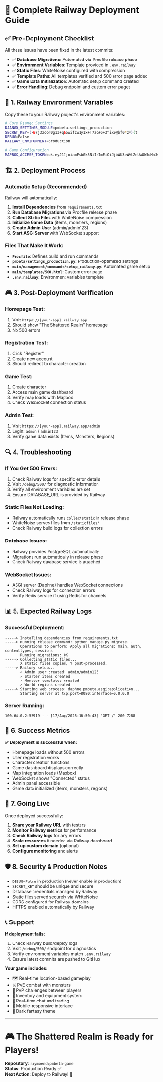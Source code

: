 # 🚀 Complete Railway Deployment Guide

## ✅ **Pre-Deployment Checklist**

All these issues have been fixed in the latest commits:

- ✅ **Database Migrations**: Automated via Procfile release phase
- ✅ **Environment Variables**: Template provided in `.env.railway`
- ✅ **Static Files**: WhiteNoise configured with compression
- ✅ **Template Paths**: All templates verified and 500 error page added
- ✅ **Game Data Initialization**: Automatic setup command created
- ✅ **Error Handling**: Debug endpoint and custom error pages

## 🔧 **1. Railway Environment Variables**

Copy these to your Railway project's environment variables:

```bash
# Core Django Settings
DJANGO_SETTINGS_MODULE=pmbeta.settings_production
SECRET_KEY=(-&7j3zoor0g13+q&owifzw1y1x+!7zo#6+3^ix9@bf0*zv)(t
DEBUG=False
RAILWAY_ENVIRONMENT=production

# Game Configuration  
MAPBOX_ACCESS_TOKEN=pk.eyJ1IjoiamFsbGk5NiIsImEiOiJjbWU3eW9tZnUwOWJuMnJvcmJrN252OGloIn0.0OSOw3J1cDB45AIRS_mEbA
```

## 🏗️ **2. Deployment Process**

### **Automatic Setup (Recommended)**
Railway will automatically:

1. **Install Dependencies** from `requirements.txt`
2. **Run Database Migrations** via Procfile release phase
3. **Collect Static Files** with WhiteNoise compression
4. **Initialize Game Data** (items, monsters, regions)
5. **Create Admin User** (admin/admin123)
6. **Start ASGI Server** with WebSocket support

### **Files That Make It Work:**

- **`Procfile`**: Defines build and run commands
- **`pmbeta/settings_production.py`**: Production-optimized settings
- **`main/management/commands/setup_railway.py`**: Automated game setup
- **`main/templates/500.html`**: Custom error page
- **`.env.railway`**: Environment variables template

## 🎮 **3. Post-Deployment Verification**

### **Homepage Test:**
1. Visit `https://[your-app].railway.app`
2. Should show "The Shattered Realm" homepage
3. No 500 errors

### **Registration Test:**
1. Click "Register" 
2. Create new account
3. Should redirect to character creation

### **Game Test:**
1. Create character
2. Access main game dashboard
3. Verify map loads with Mapbox
4. Check WebSocket connection status

### **Admin Test:**
1. Visit `https://[your-app].railway.app/admin`
2. Login: `admin` / `admin123`
3. Verify game data exists (Items, Monsters, Regions)

## 🔍 **4. Troubleshooting**

### **If You Get 500 Errors:**
1. Check Railway logs for specific error details
2. Visit `/debug/500/` for diagnostic information
3. Verify all environment variables are set
4. Ensure DATABASE_URL is provided by Railway

### **Static Files Not Loading:**
- Railway automatically runs `collectstatic` in release phase
- WhiteNoise serves files from `/staticfiles/`
- Check Railway build logs for collection errors

### **Database Issues:**
- Railway provides PostgreSQL automatically
- Migrations run automatically in release phase
- Check Railway database service is attached

### **WebSocket Issues:**
- ASGI server (Daphne) handles WebSocket connections
- Check Railway logs for connection errors
- Verify Redis service if using Redis for channels

## 📊 **5. Expected Railway Logs**

### **Successful Deployment:**
```
-----> Installing dependencies from requirements.txt
-----> Running release command: python manage.py migrate...
       Operations to perform: Apply all migrations: main, auth, contenttypes, sessions
       Running migrations: OK
-----> Collecting static files...
       X static files copied, Y post-processed.
-----> Railway setup...
       ✓ Admin user created: admin/admin123
       ✓ Starter items created
       ✓ Monster templates created  
       ✓ World regions created
-----> Starting web process: daphne pmbeta.asgi:application...
       Starting server at tcp:port=8080:interface=0.0.0.0
```

### **Server Running:**
```
100.64.0.2:55919 - - [17/Aug/2025:16:50:43] "GET /" 200 7288
```

## 🎯 **6. Success Metrics**

**✅ Deployment is successful when:**

- Homepage loads without 500 errors
- User registration works
- Character creation functions  
- Game dashboard displays correctly
- Map integration loads (Mapbox)
- WebSocket shows "Connected" status
- Admin panel accessible
- Game data initialized (items, monsters, regions)

## 🚀 **7. Going Live**

Once deployed successfully:

1. **Share your Railway URL** with testers
2. **Monitor Railway metrics** for performance
3. **Check Railway logs** for any errors
4. **Scale resources** if needed via Railway dashboard
5. **Set up custom domain** (optional)
6. **Configure monitoring** and alerts

## 🛡️ **8. Security & Production Notes**

- `DEBUG=False` in production (never enable in production)
- `SECRET_KEY` should be unique and secure
- Database credentials managed by Railway
- Static files served securely via WhiteNoise
- CORS configured for Railway domains
- HTTPS enabled automatically by Railway

## 📞 **Support**

**If deployment fails:**
1. Check Railway build/deploy logs
2. Visit `/debug/500/` endpoint for diagnostics  
3. Verify environment variables match `.env.railway`
4. Ensure latest commits are pushed to GitHub

**Your game includes:**
- 🗺️ Real-time location-based gameplay
- ⚔️ PvE combat with monsters
- 👥 PvP challenges between players
- 🎒 Inventory and equipment system
- 💬 Real-time chat and trading
- 📱 Mobile-responsive interface
- 🌙 Dark fantasy theme

---

# 🎮 **The Shattered Realm is Ready for Players!**

**Repository**: `raymoend/pmbeta-game`  
**Status**: Production Ready ✅  
**Next Action**: Deploy to Railway! 🚀
